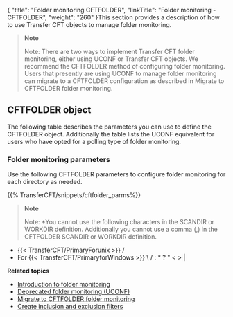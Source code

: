 {
    "title": "Folder monitoring CFTFOLDER",
    "linkTitle": "Folder monitoring - CFTFOLDER",
    "weight": "260"
}This section provides a description of how to use Transfer CFT objects to manage folder monitoring.

> **Note**
>
> Note: There are two ways to implement Transfer CFT folder monitoring, either using UCONF or Transfer CFT objects. We recommend the CFTFOLDER method of configuring folder monitoring. Users that presently are using UCONF to manage folder monitoring can migrate to a CFTFOLDER configuration as described in Migrate to CFTFOLDER folder monitoring.

CFTFOLDER object
----------------

The following table describes the parameters you can use to define the CFTFOLDER object. Additionally the table lists the UCONF equivalent for users who have opted for a polling type of folder monitoring.

### Folder monitoring parameters

Use the following CFTFOLDER parameters to configure folder monitoring for each directory as needed.

{{% TransferCFT/snippets/cftfolder_parms%}}

> **Note**
>
> Note: \*You cannot use the following characters in the SCANDIR or WORKDIR definition. Additionally you cannot use a comma (,) in the CFTFOLDER SCANDIR or WORKDIR definition.

- {{< TransferCFT/PrimaryForunix  >}} /
- For {{< TransferCFT/PrimaryforWindows  >}} \\ / : \* ? " &lt; &gt; &#124;

****Related topics****

- [Introduction to folder monitoring](../../../../app_integration_intro/intro_folder_monitor)
- [Deprecated folder monitoring (UCONF)](../../../../app_integration_intro/intro_folder_monitor/folder_monitor_uconf)
- [Migrate to CFTFOLDER folder monitoring](../../../../app_integration_intro/intro_folder_monitor/migrate_uconf_cftfolder)
- [Create inclusion and exclusion filters](../../../../app_integration_intro/intro_folder_monitor/folder_customize)
